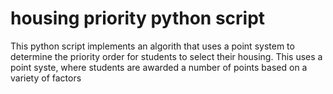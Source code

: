# housing priority python script
 This python script implements an algorith that uses a point system to determine the priority order for students to select their housing. This uses a point syste, where students are awarded a number of points based on a variety of factors
